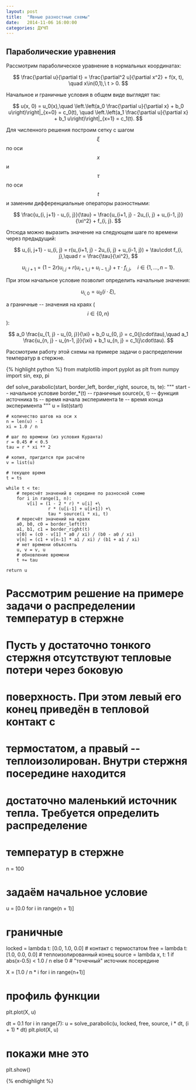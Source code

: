 ```yaml
---
layout: post
title:  "Явные разностные схемы"
date:   2014-11-06 16:00:00
categories: ДУЧП
---
```


## Параболические уравнения

Рассмотрим параболическое уравнение в нормальных координатах:

$$
    \frac{\partial u}{\partial t} = \frac{\partial^2 u}{\partial x^2} + f(x, t),
    \quad  x\in(0,1),\ t > 0.
$$

Начальное и граничные условия в общем виде выглядят так:

$$
  u(x, 0) = u_0(x),\quad
  \left.\left(a_0 \frac{\partial u}{\partial x} + b_0 u\right)\right|_{x=0} = c_0(t),
  \quad
  \left.\left(a_1 \frac{\partial u}{\partial x} + b_1 u\right)\right|_{x=1} = c_1(t).
$$

Для численного решения построим сетку с шагом $$ \xi $$ по оси $$ x $$
и $$ \tau $$ по оси $$ t $$ и заменим дифференциальные операторы разностными:

$$
    \frac{u_{i, j+1} - u_{i, j}}{\tau} =
    \frac{u_{i+1, j} - 2u_{i, j} + u_{i-1, j}}{\xi^2} + f_{i, j}.
$$

Отсюда можно выразить значение на следующем шаге по времени через предыдущий:

$$
    u_{i, j+1} - u_{i, j} = r(u_{i+1, j} - 2u_{i, j} + u_{i-1, j}) +
    \tau\cdot f_{i, j},\quad r = \frac{\tau}{\xi^2},
$$

$$
    u_{i, j+1} = (1 - 2r)u_{i, j} + r(u_{i+1, j} + u_{i-1, j})
    + \tau\cdot f_{i, j},\quad i \in \{1,\ldots, n-1\}.
$$

При этом начальное условие позволит определить начальные значения:

$$
    u_{i, 0} = u_0(i \cdot \xi),
$$

а граничные -- значения на краях ($$ i \in \{0, n\} $$):

$$
  a_0 \frac{u_{1, j} - u_{0, j}}{\xi} + b_0 u_{0, j} = c_0(j\cdot\tau),\quad
  a_1 \frac{u_{n, j} - u_{n-1, j}}{\xi} + b_1 u_{n, j} = c_1(j\cdot\tau).
$$

Рассмотрим работу этой схемы на примере задачи о распределении температур в
стержне.

{% highlight python %}
from matplotlib import pyplot as plt
from numpy import sin, exp, pi


def solve_parabolic(start, border_left, border_right, source, ts, te):
    """
    start -- начальное условие
    border_*(t) -- граничные
    source(x, t) -- функция источника
    ts -- время начала эксперимента
    te -- время конца эксперимента
    """
    u = list(start)

    # количество шагов на оси x
    n = len(u) - 1
    xi = 1.0 / n

    # шаг по времени (из условия Куранта)
    r = 0.45 # < 0.5
    tau = r * xi ** 2

    # копия, пригдится при расчёте
    v = list(u)

    # текущее время
    t = ts

    while t < te:
        # пересчёт значений в середине по разносной схеме
        for i in range(1, n):
            v[i] = (1 - 2 * r) * u[i] +\
                    r * (u[i-1] + u[i+1]) +\
                    tau * source(i * xi, t)
        # пересчёт значений на краях
        a0, b0, c0 = border_left(t)
        a1, b1, c1 = border_right(t)
        v[0] = (c0 - v[1] * a0 / xi) / (b0 - a0 / xi)
        v[n] = (c1 + v[n-1] * a1 / xi) / (b1 + a1 / xi)
        # нет времени объяснять
        u, v = v, u
        # обновление времени
        t += tau

    return u

# Рассмотрим решение на примере задачи о распределении температур в стержне
# Пусть у достаточно тонкого стержня отсутствуют тепловые потери через боковую
# поверхность. При этом левый его конец приведён в тепловой контакт с
# термостатом, а правый -- теплоизолирован. Внутри стержня посередине находится
# достаточно маленький источник тепла. Требуется определить распределение
# температур в стержне

n = 100

# задаём начальное условие
u = [0.0 for i in range(n + 1)]

# граничные
locked = lambda t: [0.0, 1.0, 0.0]           # контакт с термостатом
free =   lambda t: [1.0, 0.0, 0.0]           # теплоизолированный конец
source = lambda x, t: 1 if abs(x-0.5) < 1.0 / n else 0  # "точечный" источник посередине

X = [1.0 / n * i for i in range(n+1)]

# профиль функции
plt.plot(X, u)

dt = 0.1
for i in range(7):
    u = solve_parabolic(u, locked, free, source, i * dt, (i + 1) * dt)
    plt.plot(X, u)

# покажи мне это
plt.show()

{% endhighlight %}
